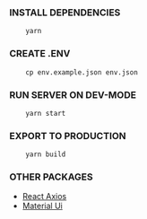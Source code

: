 ### INSTALL DEPENDENCIES

```
    yarn
```

### CREATE .ENV

```
    cp env.example.json env.json
```

### RUN SERVER ON DEV-MODE

```
    yarn start
```

### EXPORT TO PRODUCTION

```
    yarn build
```


### OTHER PACKAGES 
- [React Axios](https://www.npmjs.com/package/react-axios)
- [Material Ui](https://material-ui.com/getting-started/usage)